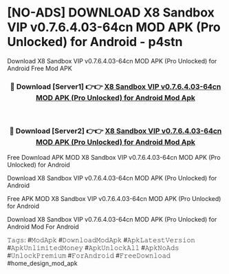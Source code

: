 # [NO-ADS] DOWNLOAD X8 Sandbox VIP v0.7.6.4.03-64cn MOD APK (Pro Unlocked) for Android - p4stn
Download X8 Sandbox VIP v0.7.6.4.03-64cn MOD APK (Pro Unlocked) for Android Free Mod APK

<div align="center">
<h3>🔴 Download [Server1] 👉👉 <a href="https://apk-comot.site?title=X8_Sandbox_VIP_v0.7.6.4.03-64cn_MOD_APK_(Pro_Unlocked)_for_Android">X8 Sandbox VIP v0.7.6.4.03-64cn MOD APK (Pro Unlocked) for Android Mod Apk</a></h3><br>

<h3>🔴 Download [Server2] 👉👉 <a href="https://apk-comot.site?title=X8_Sandbox_VIP_v0.7.6.4.03-64cn_MOD_APK_(Pro_Unlocked)_for_Android">X8 Sandbox VIP v0.7.6.4.03-64cn MOD APK (Pro Unlocked) for Android Mod Apk</a></h3>
</div>


Free Download APK MOD X8 Sandbox VIP v0.7.6.4.03-64cn MOD APK (Pro Unlocked) for Android

Download X8 Sandbox VIP v0.7.6.4.03-64cn MOD APK (Pro Unlocked) for Android 

Free APK MOD X8 Sandbox VIP v0.7.6.4.03-64cn MOD APK (Pro Unlocked) for Android 

Download X8 Sandbox VIP v0.7.6.4.03-64cn MOD APK (Pro Unlocked) for Android Mod For Android

𝚃𝚊𝚐𝚜: #𝙼𝚘𝚍𝙰𝚙𝚔 #𝙳𝚘𝚠𝚗𝚕𝚘𝚊𝚍𝙼𝚘𝚍𝙰𝚙𝚔 #𝙰𝚙𝚔𝙻𝚊𝚝𝚎𝚜𝚝𝚅𝚎𝚛𝚜𝚒𝚘𝚗 #𝙰𝚙𝚔𝚄𝚗𝚕𝚒𝚖𝚒𝚝𝚎𝚍𝙼𝚘𝚗𝚎𝚢 #𝙰𝚙𝚔𝚄𝚗𝚕𝚘𝚌𝚔𝙰𝚕𝚕 #𝙰𝚙𝚔𝙽𝚘𝙰𝚍𝚜 #𝚄𝚗𝚕𝚘𝚌𝚔𝙿𝚛𝚎𝚖𝚒𝚞𝚖 #𝙵𝚘𝚛𝙰𝚗𝚍𝚛𝚘𝚒𝚍 #𝙵𝚛𝚎𝚎𝙳𝚘𝚠𝚗𝚕𝚘𝚊𝚍 #home_design_mod_apk